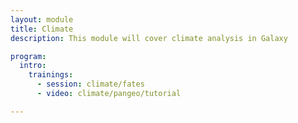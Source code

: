 ```yaml
---
layout: module
title: Climate
description: This module will cover climate analysis in Galaxy

program:
  intro:
    trainings:
      - session: climate/fates
      - video: climate/pangeo/tutorial

---
```

